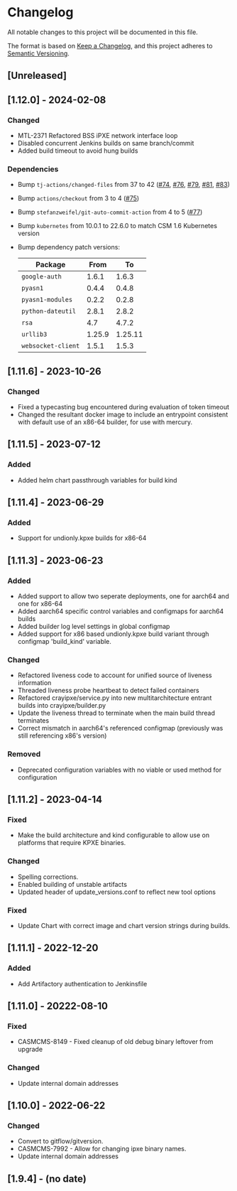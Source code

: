 # Changelog

All notable changes to this project will be documented in this file.

The format is based on [Keep a Changelog](https://keepachangelog.com/en/1.0.0/),
and this project adheres to [Semantic Versioning](https://semver.org/spec/v2.0.0.html).

## [Unreleased]

## [1.12.0] - 2024-02-08

### Changed
- MTL-2371 Refactored BSS iPXE network interface loop
- Disabled concurrent Jenkins builds on same branch/commit
- Added build timeout to avoid hung builds

### Dependencies
- Bump `tj-actions/changed-files` from 37 to 42 ([#74](https://github.com/Cray-HPE/cms-ipxe/pull/74), [#76](https://github.com/Cray-HPE/cms-ipxe/pull/76), [#79](https://github.com/Cray-HPE/cms-ipxe/pull/79), [#81](https://github.com/Cray-HPE/cms-ipxe/pull/81), [#83](https://github.com/Cray-HPE/cms-ipxe/pull/83))
- Bump `actions/checkout` from 3 to 4 ([#75](https://github.com/Cray-HPE/cms-ipxe/pull/75))
- Bump `stefanzweifel/git-auto-commit-action` from 4 to 5 ([#77](https://github.com/Cray-HPE/cms-ipxe/pull/77))
- Bump `kubernetes` from 10.0.1 to 22.6.0 to match CSM 1.6 Kubernetes version
- Bump dependency patch versions:
  
    | Package                  | From    | To       |
    |--------------------------|---------|----------|
    | `google-auth`            | 1.6.1   | 1.6.3    |
    | `pyasn1`                 | 0.4.4   | 0.4.8    |
    | `pyasn1-modules`         | 0.2.2   | 0.2.8    |
    | `python-dateutil`        | 2.8.1   | 2.8.2    |
    | `rsa`                    | 4.7     | 4.7.2    |
    | `urllib3`                | 1.25.9  | 1.25.11  |
    | `websocket-client`       | 1.5.1   | 1.5.3    |

## [1.11.6] - 2023-10-26
### Changed
- Fixed a typecasting bug encountered during evaluation of token timeout
- Changed the resultant docker image to include an entrypoint consistent with default use of an x86-64 builder, for use with mercury.

## [1.11.5] - 2023-07-12
### Added
- Added helm chart passthrough variables for build kind

## [1.11.4] - 2023-06-29
### Added
- Support for undionly.kpxe builds for x86-64

## [1.11.3] - 2023-06-23
### Added
- Added support to allow two seperate deployments, one for aarch64 and one for x86-64
- Added aarch64 specific control variables and configmaps for aarch64 builds
- Added builder log level settings in global configmap
- Added support for x86 based undionly.kpxe build variant through configmap 'build_kind' variable.
### Changed
- Refactored liveness code to account for unified source of liveness information
- Threaded liveness probe heartbeat to detect failed containers
- Refactored crayipxe/service.py into new multitarchitecture entrant builds into crayipxe/builder.py
- Update the liveness thread to terminate when the main build thread terminates
- Correct mismatch in aarch64's referenced configmap (previously was still referencing x86's version)
### Removed
- Deprecated configuration variables with no viable or used method for configuration

## [1.11.2] - 2023-04-14

### Fixed

- Make the build architecture and kind configurable to allow use on platforms that require KPXE binaries.

### Changed

- Spelling corrections.
- Enabled building of unstable artifacts
- Updated header of update_versions.conf to reflect new tool options

### Fixed

- Update Chart with correct image and chart version strings during builds.

## [1.11.1] - 2022-12-20

### Added

- Add Artifactory authentication to Jenkinsfile

## [1.11.0] - 20222-08-10

### Fixed
- CASMCMS-8149 - Fixed cleanup of old debug binary leftover from upgrade

### Changed
- Update internal domain addresses

## [1.10.0] - 2022-06-22 

### Changed

- Convert to gitflow/gitversion.
- CASMCMS-7992 - Allow for changing ipxe binary names.
- Update internal domain addresses

## [1.9.4] - (no date)
